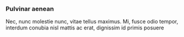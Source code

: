 ### Pulvinar aenean

Nec, nunc molestie nunc, vitae tellus maximus. Mi, fusce odio tempor, interdum conubia nisl mattis ac erat, dignissim id primis posuere


